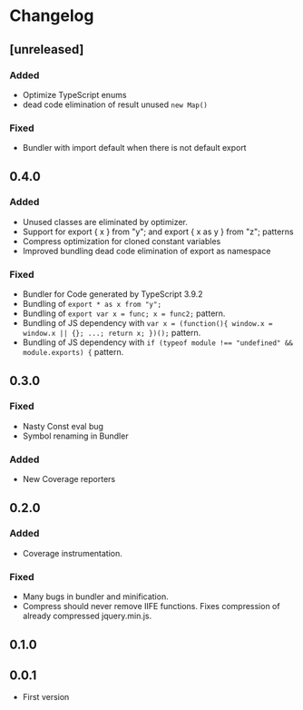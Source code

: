 # Changelog

## [unreleased]

### Added

- Optimize TypeScript enums
- dead code elimination of result unused `new Map()`

### Fixed

- Bundler with import default when there is not default export

## 0.4.0

### Added

- Unused classes are eliminated by optimizer.
- Support for export { x } from "y"; and export { x as y } from "z"; patterns
- Compress optimization for cloned constant variables
- Improved bundling dead code elimination of export as namespace

### Fixed

- Bundler for Code generated by TypeScript 3.9.2
- Bundling of `export * as x from "y";`
- Bundling of `export var x = func; x = func2;` pattern.
- Bundling of JS dependency with `var x = (function(){ window.x = window.x || {}; ...; return x; })();` pattern.
- Bundling of JS dependency with `if (typeof module !== "undefined" && module.exports) {` pattern.

## 0.3.0

### Fixed

- Nasty Const eval bug
- Symbol renaming in Bundler

### Added

- New Coverage reporters

## 0.2.0

### Added

- Coverage instrumentation.

### Fixed

- Many bugs in bundler and minification.
- Compress should never remove IIFE functions. Fixes compression of already compressed jquery.min.js.

## 0.1.0

## 0.0.1

- First version

